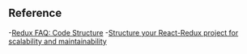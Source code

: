 




## Reference
-[Redux FAQ: Code Structure](https://redux.js.org/faq/code-structure)
-[Structure your React-Redux project for scalability and maintainability](https://levelup.gitconnected.com/structure-your-react-redux-project-for-scalability-and-maintainability-618ad82e32b7)

